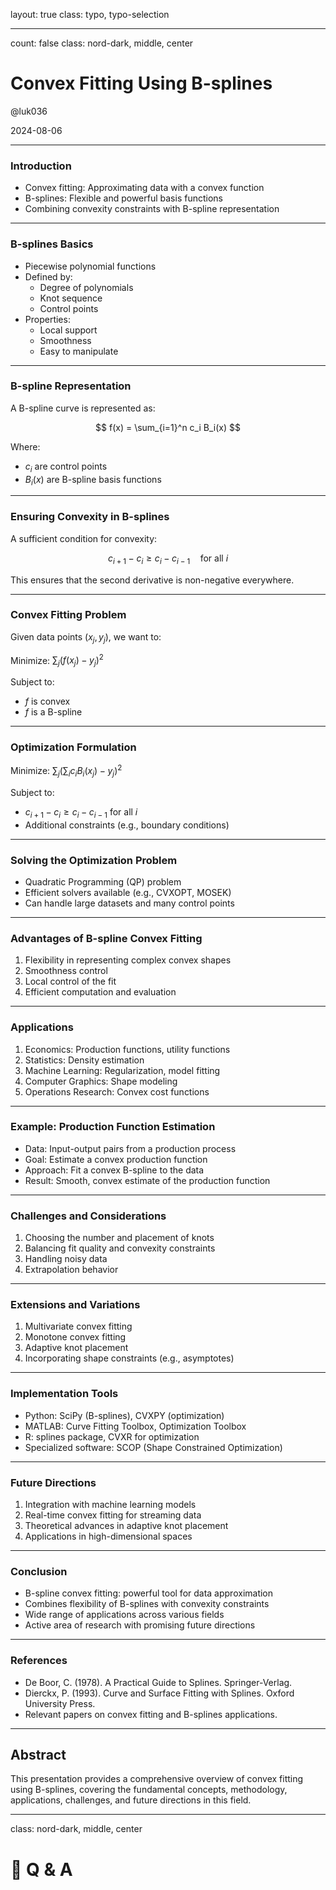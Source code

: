 layout: true
class: typo, typo-selection

---

count: false
class: nord-dark, middle, center

# Convex Fitting Using B-splines

@luk036

2024-08-06

---

### Introduction

- Convex fitting: Approximating data with a convex function
- B-splines: Flexible and powerful basis functions
- Combining convexity constraints with B-spline representation

---

### B-splines Basics

- Piecewise polynomial functions
- Defined by:
  - Degree of polynomials
  - Knot sequence
  - Control points
- Properties:
  - Local support
  - Smoothness
  - Easy to manipulate

---

### B-spline Representation

A B-spline curve is represented as:

$$ f(x) = \sum_{i=1}^n c_i B_i(x) $$

Where:
- $c_i$ are control points
- $B_i(x)$ are B-spline basis functions

---

### Ensuring Convexity in B-splines

A sufficient condition for convexity:

$$ c_{i+1} - c_i \geq c_i - c_{i-1} \quad \text{for all } i $$

This ensures that the second derivative is non-negative everywhere.

---

### Convex Fitting Problem

Given data points $(x_j, y_j)$, we want to:

Minimize: $\sum_j (f(x_j) - y_j)^2$

Subject to: 
- $f$ is convex
- $f$ is a B-spline

---

### Optimization Formulation

Minimize: $\sum_j (\sum_i c_i B_i(x_j) - y_j)^2$

Subject to:
- $c_{i+1} - c_i \geq c_i - c_{i-1}$ for all $i$
- Additional constraints (e.g., boundary conditions)

---

### Solving the Optimization Problem

- Quadratic Programming (QP) problem
- Efficient solvers available (e.g., CVXOPT, MOSEK)
- Can handle large datasets and many control points

---

### Advantages of B-spline Convex Fitting

1. Flexibility in representing complex convex shapes
2. Smoothness control
3. Local control of the fit
4. Efficient computation and evaluation

---

### Applications

1. Economics: Production functions, utility functions
2. Statistics: Density estimation
3. Machine Learning: Regularization, model fitting
4. Computer Graphics: Shape modeling
5. Operations Research: Convex cost functions

---

### Example: Production Function Estimation

- Data: Input-output pairs from a production process
- Goal: Estimate a convex production function
- Approach: Fit a convex B-spline to the data
- Result: Smooth, convex estimate of the production function

---

### Challenges and Considerations

1. Choosing the number and placement of knots
2. Balancing fit quality and convexity constraints
3. Handling noisy data
4. Extrapolation behavior

---

### Extensions and Variations

1. Multivariate convex fitting
2. Monotone convex fitting
3. Adaptive knot placement
4. Incorporating shape constraints (e.g., asymptotes)

---

### Implementation Tools

- Python: SciPy (B-splines), CVXPY (optimization)
- MATLAB: Curve Fitting Toolbox, Optimization Toolbox
- R: splines package, CVXR for optimization
- Specialized software: SCOP (Shape Constrained Optimization)

---

### Future Directions

1. Integration with machine learning models
2. Real-time convex fitting for streaming data
3. Theoretical advances in adaptive knot placement
4. Applications in high-dimensional spaces

---

### Conclusion

- B-spline convex fitting: powerful tool for data approximation
- Combines flexibility of B-splines with convexity constraints
- Wide range of applications across various fields
- Active area of research with promising future directions

---

### References

- De Boor, C. (1978). A Practical Guide to Splines. Springer-Verlag.
- Dierckx, P. (1993). Curve and Surface Fitting with Splines. Oxford University Press.
- Relevant papers on convex fitting and B-splines applications.

---

## Abstract

This presentation provides a comprehensive overview of convex fitting using B-splines, covering the fundamental concepts, methodology, applications, challenges, and future directions in this field.

---

class: nord-dark, middle, center

# 🙋 Q & A
